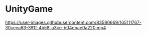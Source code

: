 # UnityGame



https://user-images.githubusercontent.com/83590669/165111767-30ceea63-391f-4b58-a3ce-b04ebae0a220.mp4

